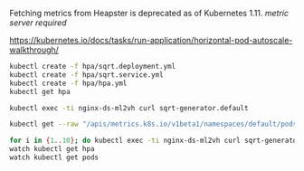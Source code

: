 Fetching metrics from Heapster is deprecated as of Kubernetes 1.11.
*metric server required*


https://kubernetes.io/docs/tasks/run-application/horizontal-pod-autoscale-walkthrough/

```sh
kubectl create -f hpa/sqrt.deployment.yml
kubectl create -f hpa/sqrt.service.yml
kubectl create -f hpa/hpa.yml
kubectl get hpa

kubectl exec -ti nginx-ds-ml2vh curl sqrt-generator.default

kubectl get --raw "/apis/metrics.k8s.io/v1beta1/namespaces/default/pods"

for i in {1..10}; do kubectl exec -ti nginx-ds-ml2vh curl sqrt-generator.default & done
watch kubectl get hpa
watch kubectl get pods
```